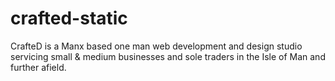 # crafted-static
CrafteD is a Manx based one man web development and design studio servicing small & medium businesses and sole traders in the Isle of Man and further afield.
